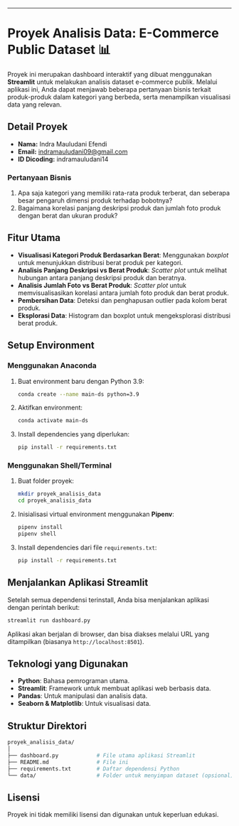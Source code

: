 ---

# Proyek Analisis Data: E-Commerce Public Dataset 📊

Proyek ini merupakan dashboard interaktif yang dibuat menggunakan **Streamlit** untuk melakukan analisis dataset e-commerce publik. Melalui aplikasi ini, Anda dapat menjawab beberapa pertanyaan bisnis terkait produk-produk dalam kategori yang berbeda, serta menampilkan visualisasi data yang relevan.

## Detail Proyek
- **Nama:** Indra Mauludani Efendi
- **Email:** indramauludani09@gmail.com
- **ID Dicoding:** indramauludani14

### Pertanyaan Bisnis
1. Apa saja kategori yang memiliki rata-rata produk terberat, dan seberapa besar pengaruh dimensi produk terhadap bobotnya?
2. Bagaimana korelasi panjang deskripsi produk dan jumlah foto produk dengan berat dan ukuran produk?

## Fitur Utama
- **Visualisasi Kategori Produk Berdasarkan Berat**: Menggunakan *boxplot* untuk menunjukkan distribusi berat produk per kategori.
- **Analisis Panjang Deskripsi vs Berat Produk**: *Scatter plot* untuk melihat hubungan antara panjang deskripsi produk dan beratnya.
- **Analisis Jumlah Foto vs Berat Produk**: *Scatter plot* untuk memvisualisasikan korelasi antara jumlah foto produk dan berat produk.
- **Pembersihan Data**: Deteksi dan penghapusan outlier pada kolom berat produk.
- **Eksplorasi Data**: Histogram dan boxplot untuk mengeksplorasi distribusi berat produk.

## Setup Environment

### Menggunakan Anaconda
1. Buat environment baru dengan Python 3.9:
   ```bash
   conda create --name main-ds python=3.9
   ```
2. Aktifkan environment:
   ```bash
   conda activate main-ds
   ```
3. Install dependencies yang diperlukan:
   ```bash
   pip install -r requirements.txt
   ```

### Menggunakan Shell/Terminal
1. Buat folder proyek:
   ```bash
   mkdir proyek_analisis_data
   cd proyek_analisis_data
   ```
2. Inisialisasi virtual environment menggunakan **Pipenv**:
   ```bash
   pipenv install
   pipenv shell
   ```
3. Install dependencies dari file `requirements.txt`:
   ```bash
   pip install -r requirements.txt
   ```

## Menjalankan Aplikasi Streamlit
Setelah semua dependensi terinstall, Anda bisa menjalankan aplikasi dengan perintah berikut:

```bash
streamlit run dashboard.py
```

Aplikasi akan berjalan di browser, dan bisa diakses melalui URL yang ditampilkan (biasanya `http://localhost:8501`).

## Teknologi yang Digunakan
- **Python**: Bahasa pemrograman utama.
- **Streamlit**: Framework untuk membuat aplikasi web berbasis data.
- **Pandas**: Untuk manipulasi dan analisis data.
- **Seaborn & Matplotlib**: Untuk visualisasi data.

## Struktur Direktori
```bash
proyek_analisis_data/
│
├── dashboard.py            # File utama aplikasi Streamlit
├── README.md               # File ini
├── requirements.txt        # Daftar dependensi Python
└── data/                   # Folder untuk menyimpan dataset (opsional)
```

## Lisensi
Proyek ini tidak memiliki lisensi dan digunakan untuk keperluan edukasi.

